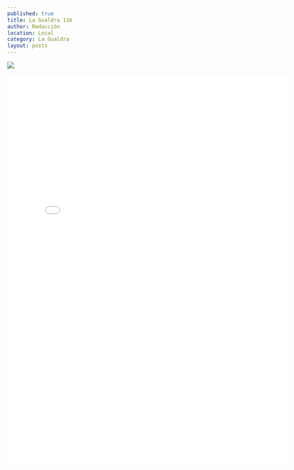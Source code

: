 ```yaml
---
published: true
title: La Gualdra 116
author: Redacción
location: Local
category: La Gualdra
layout: posts
---
```


![](http://i.imgur.com/Kc5ramrm.png)
<iframe width="650" height="900" src="//e.issuu.com/embed.html#1493577/4866878" frameborder="0" allowfullscreen></iframe>

